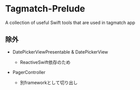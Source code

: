 # Tagmatch-Prelude
A collection of useful Swift tools that are used in tagmatch app

## 除外
- DatePickerViewPresentable & DatePickerView
  - ReactiveSwift依存のため

- PagerController
  - 別frameworkとして切り出し
  
